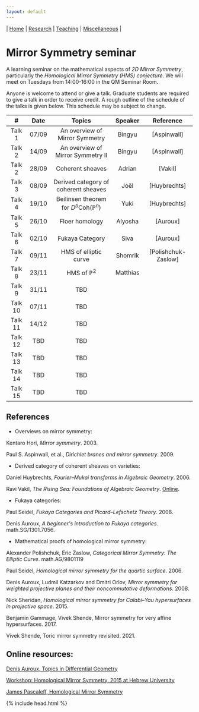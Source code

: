```yaml
---
layout: default
---
```



| [Home](/index)  | [Research](/research-en)    | [Teaching](/teaching-en) | [Miscellaneous](/miscellaneous-en)          | 

# Mirror Symmetry seminar 

A learning seminar on the mathematical aspects of *2D Mirror Symmetry*, particularly the *Homological Mirror Symmetry (HMS) conjecture*. We will meet on Tuesdays from 14:00-16:00 in the QM Seminar Room.

Anyone is welcome to attend or give a talk. Graduate students are required to give a talk in order to receive credit. A rough outline of the schedule of the talks is given below. This schedule may be subject to change.


| #  | Date |Topics|Speaker|Reference|
|:--:|:--:|:--:|:--:|:--:|
|Talk 1|		07/09		|An overview of Mirror Symmetry|Bingyu|[Aspinwall]|
|Talk 2|		14/09	|An overview of Mirror Symmetry II|Bingyu|[Aspinwall]|
|Talk 2|		28/09	| Coherent sheaves|Adrian|[Vakil]|
|Talk 3|		08/09	| Derived category of coherent sheaves|Joël|[Huybrechts]|
|Talk 4|		19/10	| Beilinsen theorem for $D^b\mathrm{Coh}(\mathbb{P}^n)$|Yuki|[Huybrechts]|
|Talk 5|		26/10	| Floer homology|Alyosha|[Auroux]|
|Talk 6|		02/10	| Fukaya Category|Siva|[Auroux]|
|Talk 7|		09/11	| HMS of elliptic curve|Shomrik|[Polishchuk-Zaslow]|
|Talk 8|		23/11	| HMS of $\mathbb{P}^2$|Matthias||
|Talk 9| 		31/11	| TBD|||
|Talk 10| 		07/11	| TBD|||
|Talk 11| 		14/12	| TBD|||
|Talk 12| 		TBD	| TBD|||
|Talk 13| 		TBD	| TBD||
|Talk 14| 		TBD	| TBD||
|Talk 15| 		TBD	| TBD||


## References
  
- Overviews on mirror symmetry:

Kentaro Hori, *Mirror symmetry*. 2003.

Paul S. Aspinwall, et al., *Dirichlet branes and mirror symmetry*. 2009.

- Derived category of coherent sheaves on varieties:

Daniel Huybrechts, *Fourier–Mukai transforms in Algebraic Geometry*. 2006. 

Ravi Vakil, *The Rising Sea: Foundations of Algebraic Geometry*. [Online](https://math216.wordpress.com/).

- Fukaya categories: 

Paul Seidel, *Fukaya Categories and Picard–Lefschetz Theory*. 2008.

Denis Auroux, *A beginner's introduction to Fukaya categories*. math.SG/1301.7056.

- Mathematical proofs of homological mirror symmetry:
  
Alexander Polishchuk, Eric Zaslow, *Categorical Mirror Symmetry: The Elliptic Curve*. math.AG/9801119

Paul Seidel, *Homological mirror symmetry for the quartic surface*. 2006.

Denis Auroux, Ludmil Katzarkov and Dmitri Orlov, *Mirror symmetry for weighted projective planes and their noncommutative deformations*. 2008.

Nick Sheridan, *Homological mirror symmetry for Calabi–Yau hypersurfaces in projective space*. 2015.

Benjamin Gammage, Vivek Shende, Mirror symmetry for very affine hypersurfaces. 2017.

Vivek Shende, Toric mirror symmetry revisited. 2021.

## Online resources:

[Denis Auroux, Topics in Differential Geometry](https://people.math.harvard.edu/~auroux/277F09/index.html)

[Workshop: Homological Mirror Symmetry, 2015 at Hebrew University](http://www.math.huji.ac.il/~jake/seminar/year75/HMS/HMS_schedule.html)

[James Pascaleff, Homological Mirror Symmetry](https://jpascale.web.illinois.edu/courses/2018/595/)




<meta name="googlebot" content="noindex" />
{% include head.html %}
